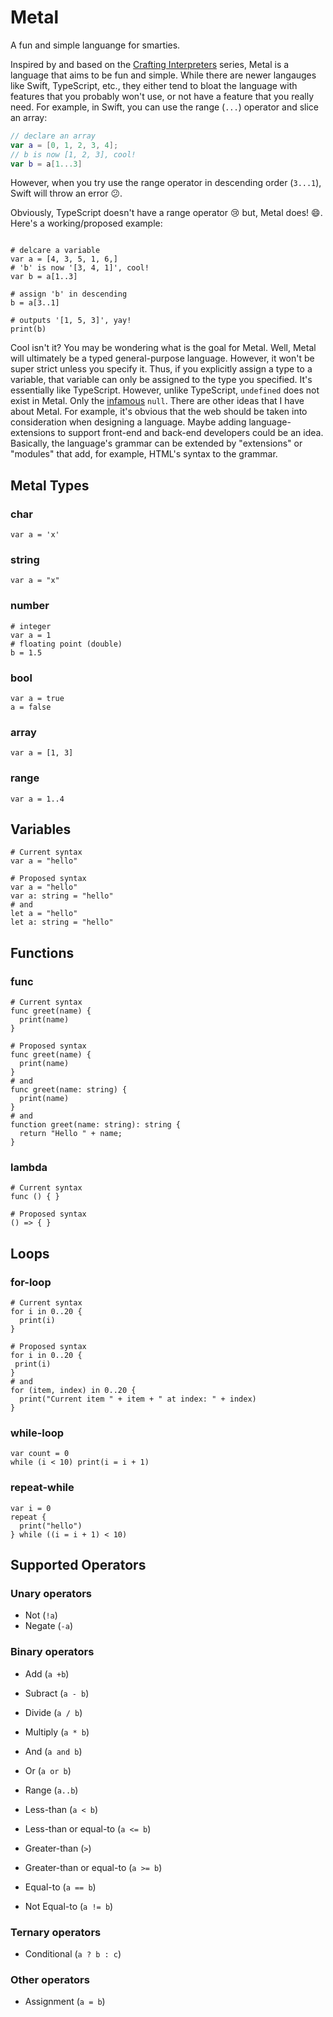 # Metal
A fun and simple languange for smarties.

Inspired by and based on the [Crafting Interpreters](http://www.craftinginterpreters.com/) series, Metal is a language that aims to be fun and simple. While there are newer langauges like Swift, TypeScript, etc., they either tend to bloat the language with features that you probably won't use, or not have a feature that you really need. For example, in Swift, you can use the range (`...`) operator and slice an array:

```swift
// declare an array
var a = [0, 1, 2, 3, 4];
// b is now [1, 2, 3], cool!
var b = a[1...3]
```
However, when you try use the range operator in descending order (`3...1`), Swift will throw an error :confused:. 

Obviously, TypeScript doesn't have a range operator :cry: but, Metal does! :smile:. Here's a working/proposed example:

```metalupa

# delcare a variable
var a = [4, 3, 5, 1, 6,]
# 'b' is now '[3, 4, 1]', cool!
var b = a[1..3]

# assign 'b' in descending
b = a[3..1]

# outputs '[1, 5, 3]', yay!
print(b)

```

Cool isn't it? You may be wondering what is the goal for Metal. Well, Metal will ultimately be a typed general-purpose language. However, it won't be super strict unless you specify it. Thus, if you explicitly assign a type to a variable, that variable can only be assigned to the type you specified. It's essentially like TypeScript. However, unlike TypeScript, `undefined` does not exist in Metal. Only the [infamous](https://en.wikipedia.org/wiki/Null_pointer#History) `null`. There are other ideas that I have about Metal. For example, it's obvious that the web should be taken into consideration when designing a language. Maybe adding language-extensions to support front-end and back-end developers could be an idea. Basically, the language's grammar can be extended by "extensions" or "modules" that add, for example, HTML's syntax to the grammar.

## Metal Types

### char
```metalupa
var a = 'x'
```

### string
```metalupa
var a = "x"
```

### number
```metalupa
# integer
var a = 1
# floating point (double)
b = 1.5
```

### bool
```metalupa
var a = true
a = false
```

### array
```metalupa
var a = [1, 3]
```
### range
```metalupa
var a = 1..4
```

## Variables
```metalupa
# Current syntax
var a = "hello"

# Proposed syntax
var a = "hello"
var a: string = "hello"
# and
let a = "hello"
let a: string = "hello"
```

## Functions

### func
```metalupa
# Current syntax
func greet(name) {
  print(name)
}

# Proposed syntax
func greet(name) {
  print(name)
}
# and
func greet(name: string) {
  print(name)
}
# and
function greet(name: string): string {
  return "Hello " + name;
}
```

### lambda
```metalupa
# Current syntax
func () { }

# Proposed syntax
() => { }
```


## Loops

### for-loop
```metalupa
# Current syntax
for i in 0..20 {
  print(i)
}

# Proposed syntax
for i in 0..20 {
 print(i)
}
# and
for (item, index) in 0..20 {
  print("Current item " + item + " at index: " + index)
}
```
### while-loop
```metalupa
var count = 0
while (i < 10) print(i = i + 1)
```
### repeat-while
```metalupa
var i = 0
repeat { 
  print("hello")
} while ((i = i + 1) < 10)
```

## Supported Operators

### Unary operators

* Not (`!a`)
* Negate (`-a`)

### Binary operators

* Add (`a +b`)
* Subract (`a - b`)
* Divide (`a / b`)
* Multiply (`a * b`)

* And (`a and b`)
* Or (`a or b`)

* Range (`a..b`)

* Less-than (`a < b`)
* Less-than or equal-to (`a <= b`)
* Greater-than (`>`)
* Greater-than or equal-to (`a >= b`)
* Equal-to (`a == b`)
* Not Equal-to (`a != b`)

### Ternary operators

* Conditional (`a ? b : c`)

### Other operators

* Assignment (`a = b`)
